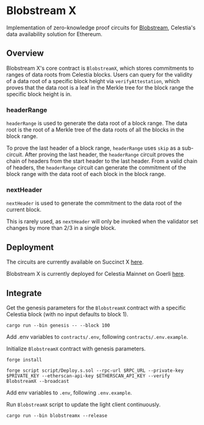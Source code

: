 # Blobstream X
Implementation of zero-knowledge proof circuits for [Blobstream](https://docs.celestia.org/nodes/blobstream-intro/), Celestia's data availability solution for Ethereum.

## Overview
Blobstream X's core contract is `BlobstreamX`, which stores commitments to ranges of data roots from Celestia blocks. Users can query for the validity of a data root of a specific block height via `verifyAttestation`, which proves that the data root is a leaf in the Merkle tree for the block range the specific block height is in.

### headerRange
`headerRange` is used to generate the data root of a block range. The data root is the root of a Merkle tree of the data roots of all the blocks in the block range. 

To prove the last header of a block range, `headerRange` uses `skip` as a sub-circuit. After proving the last header, the `headerRange` circuit proves the chain of headers from the start header to the last header. From a valid chain of headers, the `headerRange` circuit can generate the commitment of the block range with the data root of each block in the block range.

### nextHeader
`nextHeader` is used to generate the commitment to the data root of the current block.

This is rarely used, as `nextHeader` will only be invoked when the validator set changes by more than 2/3 in a single block.


## Deployment
The circuits are currently available on Succinct X [here](https://alpha.succinct.xyz/celestia/blobstreamx/releases).

Blobstream X is currently deployed for Celestia Mainnet on Goerli [here](https://goerli.etherscan.io/address/0x046120E6c6C48C05627FB369756F5f44858950a5#events).

## Integrate
Get the genesis parameters for the `BlobstreamX` contract with a specific Celestia block (with no input defaults to block 1).
```
cargo run --bin genesis -- --block 100
```

Add .env variables to `contracts/.env`, following `contracts/.env.example`.

Initialize `BlobstreamX` contract with genesis parameters.
```
forge install

forge script script/Deploy.s.sol --rpc-url $RPC_URL --private-key $PRIVATE_KEY --etherscan-api-key $ETHERSCAN_API_KEY --verify BlobstreamX --broadcast
```

Add env variables to `.env`, following `.env.example`.

Run `BlobstreamX` script to update the light client continuously.
```
cargo run --bin blobstreamx --release
```

